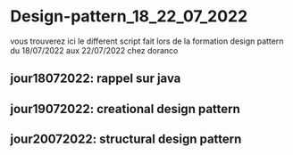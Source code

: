 # Design-pattern_18_22_07_2022
vous trouverez ici le different script fait lors de la formation design pattern du 18/07/2022 aux 22/07/2022 chez doranco
## jour18072022: rappel sur java
## jour19072022: creational design pattern
## jour20072022: structural design pattern
